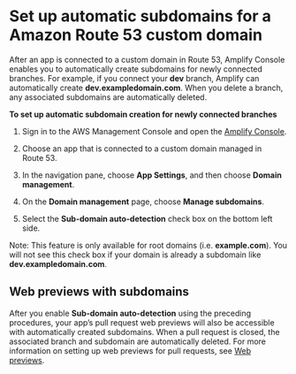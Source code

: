 # Set up automatic subdomains for a Amazon Route 53 custom domain<a name="to-set-up-automatic-subdomains-for-a-Route-53-custom-domain"></a>

After an app is connected to a custom domain in Route 53, Amplify Console enables you to automatically create subdomains for newly connected branches\. For example, if you connect your **dev** branch, Amplify can automatically create **dev\.exampledomain\.com**\. When you delete a branch, any associated subdomains are automatically deleted\. 

**To set up automatic subdomain creation for newly connected branches**

1. Sign in to the AWS Management Console and open the [Amplify Console](https://console.aws.amazon.com/amplify/)\.

1. Choose an app that is connected to a custom domain managed in Route 53\.

1. In the navigation pane, choose **App Settings**, and then choose **Domain management**\.

1. On the **Domain management** page, choose **Manage subdomains**\.

1. Select the **Sub\-domain auto\-detection** check box on the bottom left side\.

Note: This feature is only available for root domains (i.e. **example.com**). You will not see this check box if your domain is already a subdomain like **dev\.exampledomain\.com**. 

## Web previews with subdomains<a name="web-previews-on-subdomains"></a>

After you enable **Sub\-domain auto\-detection** using the preceding procedures, your app’s pull request web previews will also be accessible with automatically created subdomains\. When a pull request is closed, the associated branch and subdomain are automatically deleted\. For more information on setting up web previews for pull requests, see [Web previews](pr-previews.md)\.
